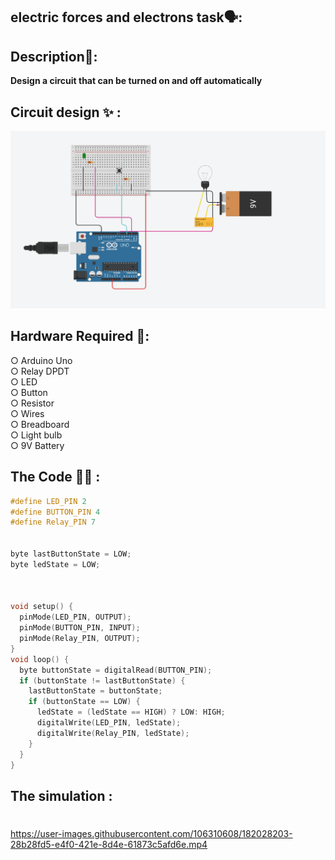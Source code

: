 ## electric forces and electrons task🗣:<br />

## Description📄: <br />
**Design a circuit that can be turned on and off automatically** <br />

## Circuit design :sparkles: :
<img src="Circut_design_img.png" width="550">

## Hardware Required 🔨: 
○ Arduino Uno <br />
○ Relay DPDT <br />
○ LED <br />
○ Button <br />
○ Resistor <br />
○ Wires <br />
○ Breadboard <br />
○ Light bulb <br />
○ 9V Battery <br />

## The Code 👨‍💻 :
```c++
#define LED_PIN 2
#define BUTTON_PIN 4
#define Relay_PIN 7


byte lastButtonState = LOW;
byte ledState = LOW;



void setup() {
  pinMode(LED_PIN, OUTPUT);
  pinMode(BUTTON_PIN, INPUT);
  pinMode(Relay_PIN, OUTPUT);
}
void loop() {
  byte buttonState = digitalRead(BUTTON_PIN);
  if (buttonState != lastButtonState) {
    lastButtonState = buttonState;
    if (buttonState == LOW) {
      ledState = (ledState == HIGH) ? LOW: HIGH;
      digitalWrite(LED_PIN, ledState);
      digitalWrite(Relay_PIN, ledState);
    }
  }
}
```

## The simulation : <br />
#
https://user-images.githubusercontent.com/106310608/182028203-28b28fd5-e4f0-421e-8d4e-61873c5afd6e.mp4



